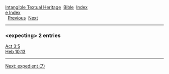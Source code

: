 [Intangible Textual Heritage](../../index)  [Bible](../index) 
[Index](index)   
[e Index](_e_)  
  [Previous](c03982)  [Next](c03984) 

------------------------------------------------------------------------

### &lt;expecting&gt; 2 entries

[Act 3:5](../kjv/act003.htm#005)  
[Heb 10:13](../kjv/heb010.htm#013)  

------------------------------------------------------------------------

[Next: expedient (7)](c03984)
